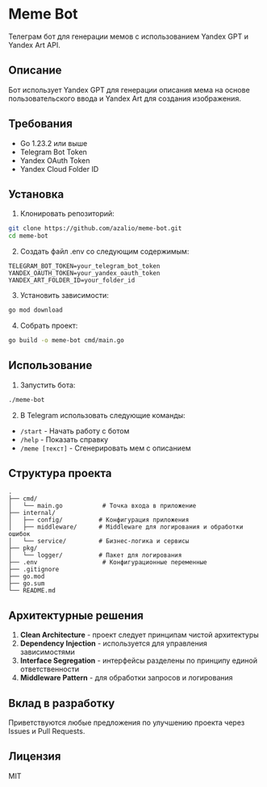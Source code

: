 # Meme Bot

Телеграм бот для генерации мемов с использованием Yandex GPT и Yandex Art API.

## Описание

Бот использует Yandex GPT для генерации описания мема на основе пользовательского ввода и Yandex Art для создания изображения.

## Требования

- Go 1.23.2 или выше
- Telegram Bot Token
- Yandex OAuth Token
- Yandex Cloud Folder ID

## Установка

1. Клонировать репозиторий:
```bash
git clone https://github.com/azalio/meme-bot.git
cd meme-bot
```

2. Создать файл .env со следующим содержимым:
```env
TELEGRAM_BOT_TOKEN=your_telegram_bot_token
YANDEX_OAUTH_TOKEN=your_yandex_oauth_token
YANDEX_ART_FOLDER_ID=your_folder_id
```

3. Установить зависимости:
```bash
go mod download
```

4. Собрать проект:
```bash
go build -o meme-bot cmd/main.go
```

## Использование

1. Запустить бота:
```bash
./meme-bot
```

2. В Telegram использовать следующие команды:
- `/start` - Начать работу с ботом
- `/help` - Показать справку
- `/meme [текст]` - Сгенерировать мем с описанием

## Структура проекта

```
.
├── cmd/
│   └── main.go           # Точка входа в приложение
├── internal/
│   ├── config/          # Конфигурация приложения
│   ├── middleware/      # Middleware для логирования и обработки ошибок
│   └── service/         # Бизнес-логика и сервисы
├── pkg/
│   └── logger/          # Пакет для логирования
├── .env                  # Конфигурационные переменные
├── .gitignore
├── go.mod
├── go.sum
└── README.md
```

## Архитектурные решения

1. **Clean Architecture** - проект следует принципам чистой архитектуры
2. **Dependency Injection** - используется для управления зависимостями
3. **Interface Segregation** - интерфейсы разделены по принципу единой ответственности
4. **Middleware Pattern** - для обработки запросов и логирования

## Вклад в разработку

Приветствуются любые предложения по улучшению проекта через Issues и Pull Requests.

## Лицензия

MIT
